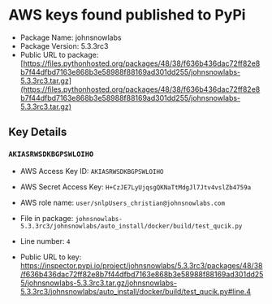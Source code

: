 # AWS keys found published to PyPi

* Package Name: johnsnowlabs
* Package Version: 5.3.3rc3
* Public URL to package: [https://files.pythonhosted.org/packages/48/38/f636b436dac72ff82e8b7f44dfbd7163e868b3e58988f88169ad301dd255/johnsnowlabs-5.3.3rc3.tar.gz](https://files.pythonhosted.org/packages/48/38/f636b436dac72ff82e8b7f44dfbd7163e868b3e58988f88169ad301dd255/johnsnowlabs-5.3.3rc3.tar.gz)

## Key Details

### `AKIASRWSDKBGPSWLOIHO`

* AWS Access Key ID: `AKIASRWSDKBGPSWLOIHO`
* AWS Secret Access Key: `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` 
* AWS role name: `user/snlpUsers_christian@johnsnowlabs.com`
* File in package: `johnsnowlabs-5.3.3rc3/johnsnowlabs/auto_install/docker/build/test_qucik.py`
* Line number: `4`

* Public URL to key: https://inspector.pypi.io/project/johnsnowlabs/5.3.3rc3/packages/48/38/f636b436dac72ff82e8b7f44dfbd7163e868b3e58988f88169ad301dd255/johnsnowlabs-5.3.3rc3.tar.gz/johnsnowlabs-5.3.3rc3/johnsnowlabs/auto_install/docker/build/test_qucik.py#line.4



